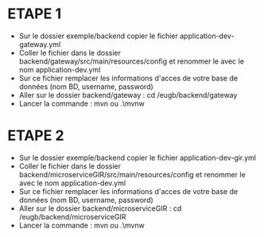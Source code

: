 # ETAPE 1
- Sur le dossier exemple/backend copier le fichier application-dev-gateway.yml
- Coller le fichier dans le dossier backend/gateway/src/main/resources/config et renommer le avec le nom application-dev.yml 
- Sur ce fichier remplacer les informations d'acces de votre base de données (nom BD, username, password)
- Aller sur le dossier backend/gateway : cd /eugb/backend/gateway
- Lancer la commande :  mvn ou .\mvnw

# ETAPE 2
- Sur le dossier exemple/backend copier le fichier application-dev-gir.yml
- Coller le fichier dans le dossier backend/microserviceGIR/src/main/resources/config et renommer le avec le nom application-dev.yml 
- Sur ce fichier remplacer les informations d'acces de votre base de données (nom BD, username, password)
- Aller sur le dossier backend/microserviceGIR : cd /eugb/backend/microserviceGIR
- Lancer la commande :  mvn ou .\mvnw



